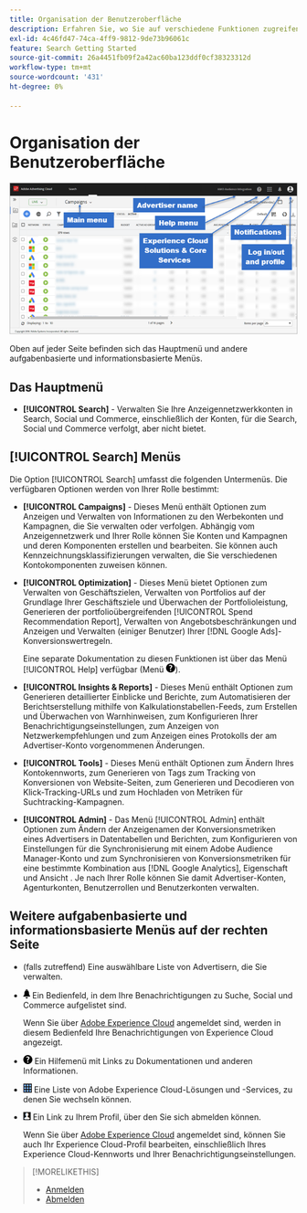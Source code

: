 ```yaml
---
title: Organisation der Benutzeroberfläche
description: Erfahren Sie, wo Sie auf verschiedene Funktionen zugreifen können.
exl-id: 4c46fd47-74ca-4ff9-9812-9de73b96061c
feature: Search Getting Started
source-git-commit: 26a4451fb09f2a42ac60ba123ddf0cf38323312d
workflow-type: tm+mt
source-wordcount: '431'
ht-degree: 0%

---
```


# Organisation der Benutzeroberfläche

![Benutzeroberfläche](/help/search-social-commerce/assets/ui.png "Benutzeroberfläche")

Oben auf jeder Seite befinden sich das Hauptmenü und andere aufgabenbasierte und informationsbasierte Menüs.

## Das Hauptmenü

* **[!UICONTROL Search]** - Verwalten Sie Ihre Anzeigennetzwerkkonten in Search, Social und Commerce, einschließlich der Konten, für die Search, Social und Commerce verfolgt, aber nicht bietet.

## [!UICONTROL Search] Menüs

Die Option [!UICONTROL Search] umfasst die folgenden Untermenüs. Die verfügbaren Optionen werden von Ihrer Rolle bestimmt:

* **[!UICONTROL Campaigns]** - Dieses Menü enthält Optionen zum Anzeigen und Verwalten von Informationen zu den Werbekonten und Kampagnen, die Sie verwalten oder verfolgen. Abhängig vom Anzeigennetzwerk und Ihrer Rolle können Sie Konten und Kampagnen und deren Komponenten erstellen und bearbeiten. Sie können auch Kennzeichnungsklassifizierungen verwalten, die Sie verschiedenen Kontokomponenten zuweisen können.

* **[!UICONTROL Optimization]** - Dieses Menü bietet Optionen zum Verwalten von Geschäftszielen, Verwalten von Portfolios auf der Grundlage Ihrer Geschäftsziele und Überwachen der Portfolioleistung, Generieren der portfolioübergreifenden [!UICONTROL Spend Recommendation Report], Verwalten von Angebotsbeschränkungen und Anzeigen und Verwalten (einiger Benutzer) Ihrer [!DNL Google Ads]-Konversionswertregeln.

  Eine separate Dokumentation zu diesen Funktionen ist über das Menü [!UICONTROL Help] verfügbar (Menü ![Hilfe](/help/search-social-commerce/assets/help-main-menu.png "Menü Hilfe")).

* **[!UICONTROL Insights & Reports]** - Dieses Menü enthält Optionen zum Generieren detaillierter Einblicke und Berichte, zum Automatisieren der Berichtserstellung mithilfe von Kalkulationstabellen-Feeds, zum Erstellen und Überwachen von Warnhinweisen, zum Konfigurieren Ihrer Benachrichtigungseinstellungen, zum Anzeigen von Netzwerkempfehlungen und zum Anzeigen eines Protokolls der am Advertiser-Konto vorgenommenen Änderungen.

* **[!UICONTROL Tools]** - Dieses Menü enthält Optionen zum Ändern Ihres Kontokennworts, zum Generieren von Tags zum Tracking von Konversionen von Website-Seiten, zum Generieren und Decodieren von Klick-Tracking-URLs und zum Hochladen von Metriken für Suchtracking-Kampagnen.

* **[!UICONTROL Admin]** - Das Menü [!UICONTROL Admin] enthält Optionen zum Ändern der Anzeigenamen der Konversionsmetriken eines Advertisers in Datentabellen und Berichten, zum Konfigurieren von Einstellungen für die Synchronisierung mit einem Adobe Audience Manager-Konto und zum Synchronisieren von Konversionsmetriken für eine bestimmte Kombination aus [!DNL Google Analytics], Eigenschaft und Ansicht . Je nach Ihrer Rolle können Sie damit Advertiser-Konten, Agenturkonten, Benutzerrollen und Benutzerkonten verwalten.

## Weitere aufgabenbasierte und informationsbasierte Menüs auf der rechten Seite

* (falls zutreffend) Eine auswählbare Liste von Advertisern, die Sie verwalten.

* ![Warnhinweise](/help/search-social-commerce/assets/notifications-panel.png "Warnhinweise") Ein Bedienfeld, in dem Ihre Benachrichtigungen zu Suche, Social und Commerce aufgelistet sind.

  Wenn Sie über [Adobe Experience Cloud](sign-in.md) angemeldet sind, werden in diesem Bedienfeld Ihre Benachrichtigungen von Experience Cloud angezeigt.

* ![Hilfemenü](/help/search-social-commerce/assets/help-main-menu.png "Hilfemenü") Ein Hilfemenü mit Links zu Dokumentationen und anderen Informationen.

* ![Lösungsumschalter](/help/search-social-commerce/assets/menu-icon.png "Lösungsumschalter") Eine Liste von Adobe Experience Cloud-Lösungen und -Services, zu denen Sie wechseln können.

* ![Benutzerprofil](/help/search-social-commerce/assets/user-profile.png "Benutzerprofil") Ein Link zu Ihrem Profil, über den Sie sich abmelden können.

  Wenn Sie über [Adobe Experience Cloud](sign-in.md) angemeldet sind, können Sie auch Ihr Experience Cloud-Profil bearbeiten, einschließlich Ihres Experience Cloud-Kennworts und Ihrer Benachrichtigungseinstellungen.

>[!MORELIKETHIS]
>
>* [Anmelden](sign-in.md)
>* [Abmelden](sign-out.md)
